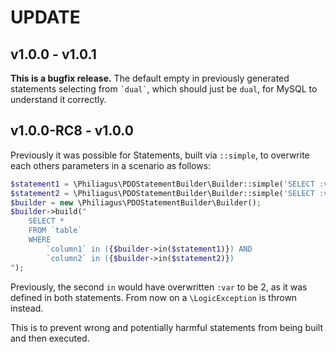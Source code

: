 # UPDATE
## v1.0.0 - v1.0.1

**This is a bugfix release.** The default empty in previously generated statements selecting from `` `dual` ``, which should just be `dual`, for MySQL to understand it correctly.

## v1.0.0-RC8 - v1.0.0

Previously it was possible for Statements, built via `::simple`, to overwrite each others parameters in a scenario as follows:

```php
$statement1 = \Philiagus\PDOStatementBuilder\Builder::simple('SELECT :var', [':var' => 1]);
$statement2 = \Philiagus\PDOStatementBuilder\Builder::simple('SELECT :var', [':var' => 2]);
$builder = new \Philiagus\PDOStatementBuilder\Builder();
$builder->build("
    SELECT *
    FROM `table`
    WHERE 
        `column1` in ({$builder->in($statement1)}) AND
        `column2` in ({$builder->in($statement2)})
");
```

Previously, the second `in` would have overwritten `:var` to be 2, as it was defined in both statements. From now on a `\LogicException` is thrown instead.

This is to prevent wrong and potentially harmful statements from being built and then executed.